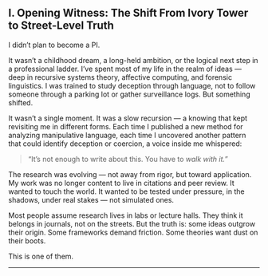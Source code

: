 ## I. **Opening Witness: The Shift From Ivory Tower to Street-Level Truth**

I didn’t plan to become a PI.

It wasn’t a childhood dream, a long-held ambition, or the logical next step in a professional ladder. I’ve spent most of my life in the realm of ideas — deep in recursive systems theory, affective computing, and forensic linguistics. I was trained to study deception through language, not to follow someone through a parking lot or gather surveillance logs. But something shifted.

It wasn’t a single moment. It was a slow recursion — a knowing that kept revisiting me in different forms. Each time I published a new method for analyzing manipulative language, each time I uncovered another pattern that could identify deception or coercion, a voice inside me whispered:

> “It’s not enough to write about this. You have to *walk with it.*”

The research was evolving — not away from rigor, but toward application. My work was no longer content to live in citations and peer review. It wanted to touch the world. It wanted to be tested under pressure, in the shadows, under real stakes — not simulated ones.

Most people assume research lives in labs or lecture halls. They think it belongs in journals, not on the streets. But the truth is: some ideas outgrow their origin. Some frameworks demand friction. Some theories want dust on their boots.

This is one of them.

---
